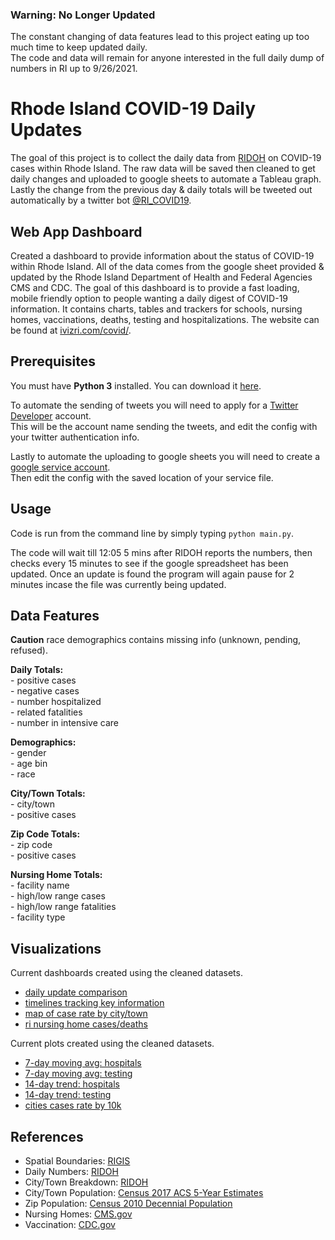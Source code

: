 ### Warning: No Longer Updated 

The constant changing of data features lead to this project eating up too much time to keep updated daily.  
The code and data will remain for anyone interested in the full daily dump of numbers in RI up to 9/26/2021.

# Rhode Island COVID-19 Daily Updates

The goal of this project is to collect the daily data from [RIDOH](https://health.ri.gov/data/covid-19/) on COVID-19 cases within Rhode Island. The raw data will be saved then cleaned to get daily changes and uploaded to google sheets to automate a Tableau graph. Lastly the change from the previous day & daily totals will be tweeted out automatically by a twitter bot [@RI_COVID19](https://twitter.com/RI_COVID19/).

## Web App Dashboard

Created a dashboard to provide information about the status of COVID-19 within Rhode Island. All of the data comes from the google sheet provided & updated by the Rhode Island Department of Health and Federal Agencies CMS and CDC. The goal of this dashboard is to provide a fast loading, mobile friendly option to people wanting a daily digest of COVID-19 information. It contains charts, tables and trackers for schools, nursing homes, vaccinations, deaths, testing and hospitalizations. The website can be found at [ivizri.com/covid/](https://ivizri.com/covid/).

## Prerequisites

You must have **Python 3** installed.  You can download it
[here](https://www.python.org/downloads/).  

To automate the sending of tweets you will need to apply for a [Twitter Developer](https://developer.twitter.com/en) account.  
This will be the account name sending the tweets, and edit the config with your twitter authentication info.

Lastly to automate the uploading to google sheets you will need to create a [google service account](https://pygsheets.readthedocs.io/en/stable/authorization.html#service-account).  
Then edit the config with the saved location of your service file.

## Usage

Code is run from the command line by simply typing `python main.py`.

The code will wait till 12:05 5 mins after RIDOH reports the numbers, then checks every 15 minutes to see if the google spreadsheet has been updated. Once an update is found the program will again pause for 2 minutes incase the file was currently being updated.

## Data Features

**Caution** race demographics contains missing info (unknown, pending, refused).

**Daily Totals:**  
\- positive cases  
\- negative cases  
\- number hospitalized  
\- related fatalities  
\- number in intensive care  

**Demographics:**  
\- gender  
\- age bin  
\- race  

**City/Town Totals:**  
\- city/town  
\- positive cases

**Zip Code Totals:**  
\- zip code  
\- positive cases  

**Nursing Home Totals:**  
\- facility name  
\- high/low range cases  
\- high/low range fatalities  
\- facility type

## Visualizations

Current dashboards created using the cleaned datasets.
- [daily update comparison](https://ivizri.com/posts/2020/03/rhode-island-covid-19-cases/)
- [timelines tracking key information](https://ivizri.com/posts/2020/03/timeline-of-covid-19-cases/)
- [map of case rate by city/town](https://ivizri.com/posts/2020/03/covid-19-cases-by-location/)
- [ri nursing home cases/deaths](https://ivizri.com/posts/2020/05/covid19-ri-nursing-homes/)

Current plots created using the cleaned datasets.
- [7-day moving avg: hospitals](https://raw.githubusercontent.com/SmirkyGraphs/ri-covid19-updates/master/figures/hospital_7_day_ma.png)
- [7-day moving avg: testing](https://raw.githubusercontent.com/SmirkyGraphs/ri-covid19-updates/master/figures/testing_7_day_ma.png)
- [14-day trend: hospitals](https://raw.githubusercontent.com/SmirkyGraphs/ri-covid19-updates/master/figures/hospital_14_day_trend.png)
- [14-day trend: testing](https://raw.githubusercontent.com/SmirkyGraphs/ri-covid19-updates/master/figures/testing_14_day_trend.png)
- [cities cases rate by 10k](https://raw.githubusercontent.com/SmirkyGraphs/ri-covid19-updates/master/figures/cities_rate.png)

## References

- Spatial Boundaries: [RIGIS](http://www.rigis.org/)
- Daily Numbers: [RIDOH](https://docs.google.com/spreadsheets/d/1n-zMS9Al94CPj_Tc3K7Adin-tN9x1RSjjx2UzJ4SV7Q/edit#gid=0)
- City/Town Breakdown: [RIDOH](https://docs.google.com/spreadsheets/d/1n-zMS9Al94CPj_Tc3K7Adin-tN9x1RSjjx2UzJ4SV7Q/edit#gid=1679077334)
- City/Town Population: [Census 2017 ACS 5-Year Estimates](https://factfinder.census.gov/faces/tableservices/jsf/pages/productview.xhtml)
- Zip Population: [Census 2010 Decennial Population](https://data.census.gov/cedsci/)
- Nursing Homes: [CMS.gov](https://data.cms.gov/Special-Programs-Initiatives-COVID-19-Nursing-Home/COVID-19-Nursing-Home-Dataset/s2uc-8wxp)
- Vaccination: [CDC.gov](https://covid.cdc.gov/covid-data-tracker/#vaccinations)
